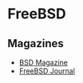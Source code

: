 FreeBSD
=======

Magazines
---------

 * [BSD Magazine](http://bsdmag.org/)
 * [FreeBSD Journal](http://freebsdjournal.com/)
